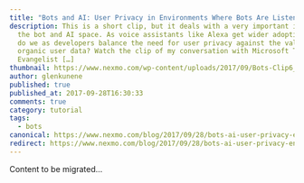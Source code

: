 ```yaml
---
title: "Bots and AI: User Privacy in Environments Where Bots Are Listening"
description: This is a short clip, but it deals with a very important issue in
  the bot and AI space. As voice assistants like Alexa get wider adoption, how
  do we as developers balance the need for user privacy against the value of
  organic user data? Watch the clip of my conversation with Microsoft Technical
  Evangelist […]
thumbnail: https://www.nexmo.com/wp-content/uploads/2017/09/Bots-Clip6_800x300.jpg
author: glenkunene
published: true
published_at: 2017-09-28T16:30:33
comments: true
category: tutorial
tags:
  - bots
canonical: https://www.nexmo.com/blog/2017/09/28/bots-ai-user-privacy-environments-bots-listening
redirect: https://www.nexmo.com/blog/2017/09/28/bots-ai-user-privacy-environments-bots-listening
---
```

Content to be migrated...